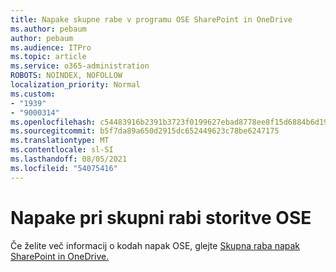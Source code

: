 ```yaml
---
title: Napake skupne rabe v programu OSE SharePoint in OneDrive
ms.author: pebaum
author: pebaum
ms.audience: ITPro
ms.topic: article
ms.service: o365-administration
ROBOTS: NOINDEX, NOFOLLOW
localization_priority: Normal
ms.custom:
- "1939"
- "9000314"
ms.openlocfilehash: c54483916b2391b3723f0199627ebad8778ee8f15d6884b6d19b1f59f7093918
ms.sourcegitcommit: b5f7da89a650d2915dc652449623c78be6247175
ms.translationtype: MT
ms.contentlocale: sl-SI
ms.lasthandoff: 08/05/2021
ms.locfileid: "54075416"
---
```

# <a name="ose-sharing-errors"></a>Napake pri skupni rabi storitve OSE

Če želite več informacij o kodah napak OSE, glejte [Skupna raba napak SharePoint in OneDrive.](https://docs.microsoft.com/sharepoint/sharepoint-onedrive-error-message)
